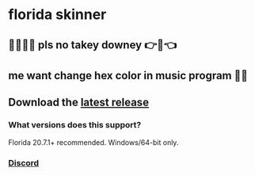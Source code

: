 # florida skinner

## 🥺🥺🥺🥺 pls no takey downey 👉🥺👈
## me want change hex color in music program 🥺🥺

## Download the [latest release](https://github.com/liquiad/notflskinner/releases/latest/download/notflskinner_x64_release.zip)

### What versions does this support?

Florida 20.7.1+ recommended.
Windows/64-bit only.
### [Discord](https://discord.gg/QtVBJMe)
